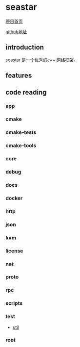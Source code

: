 # seastar

[项目首页](http://seastar.io)

[github地址](https://github.com/search?q=seastar)

## introduction

seastar 是一个优秀的c++ 网络框架。
## features

## code reading

### app

### cmake

### cmake-tests

### cmake-tools

### core

### debug

### docs

### docker

### http

### json

### kvm

### license

### net

### proto

### rpc

### scripts

### test

* [util](/rpc/seastar/seastar-18.08-branch/util/README.md)
    
### root